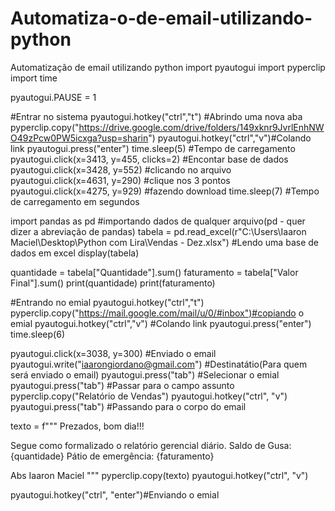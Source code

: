 # Automatiza-o-de-email-utilizando-python
Automatização de email utilizando python
import pyautogui
import pyperclip
import time

pyautogui.PAUSE = 1 

#Entrar no sistema
pyautogui.hotkey("ctrl","t") #Abrindo uma nova aba
pyperclip.copy("https://drive.google.com/drive/folders/149xknr9JvrlEnhNWO49zPcw0PW5icxga?usp=sharin")
pyautogui.hotkey("ctrl","v")#Colando link
pyautogui.press("enter")
time.sleep(5) #Tempo de carregamento
pyautogui.click(x=3413, y=455, clicks=2) #Encontar base de dados 
pyautogui.click(x=3428, y=552) #clicando no arquivo
pyautogui.click(x=4631, y=290) #clique nos 3 pontos  
pyautogui.click(x=4275, y=929) #fazendo download
time.sleep(7) #Tempo de carregamento em segundos 

import pandas as pd #importando dados de qualquer arquivo(pd - quer dizer a abreviação de pandas)
tabela = pd.read_excel(r"C:\Users\Iaaron Maciel\Desktop\Python com Lira\Vendas - Dez.xlsx") #Lendo uma base de dados em excel
display(tabela)

quantidade = tabela["Quantidade"].sum()
faturamento = tabela["Valor Final"].sum()
print(quantidade)
print(faturamento)

#Entrando no emial
pyautogui.hotkey("ctrl","t")
pyperclip.copy("https://mail.google.com/mail/u/0/#inbox")#copiando o emial
pyautogui.hotkey("ctrl","v") #Colando link
pyautogui.press("enter")
time.sleep(6)


pyautogui.click(x=3038, y=300) #Enviado o email
pyautogui.write("iaarongiordano@gmail.com") #Destinatátio(Para quem será enviado o email)
pyautogui.press("tab") #Selecionar o emial
pyautogui.press("tab") #Passar para o campo assunto
pyperclip.copy("Relatório de Vendas") 
pyautogui.hotkey("ctrl", "v")
pyautogui.press("tab") #Passando para o corpo do email

texto = f"""
Prezados, bom dia!!!

Segue como formalizado o relatório gerencial diário.
Saldo de Gusa: {quantidade}
Pátio de emergência: {faturamento}

Abs 
Iaaron Maciel
"""
pyperclip.copy(texto)
pyautogui.hotkey("ctrl", "v")


pyautogui.hotkey("ctrl", "enter")#Enviando o emial
